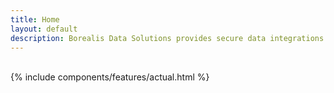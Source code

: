 ```yaml
---
title: Home
layout: default
description: Borealis Data Solutions provides secure data integrations for your Heroku apps
---
```


<br />
{% include components/features/actual.html %}
